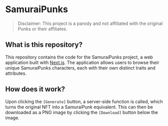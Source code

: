 # SamuraiPunks

> Disclaimer: This project is a parody and not affiliated with the original Punks or their affiliates.

## What is this repository?

This repository contains the code for the SamuraiPunks project, a web application built
with [Next.js](https://nextjs.org). The application allows users to browse their unique SamuraiPunks characters,
each with their own distinct traits and attributes.

## How does it work?

Upon clicking the `[Generate]` button, a server-side function is called, which turns the original NFT into a SamuraiPunk
equivalent. This can then be downloaded as a PNG image by clicking the `[Download]` button below the image.